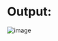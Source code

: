 # Output:
![image](https://github.com/user-attachments/assets/2396a110-8307-42a7-9614-6c268e9e2ea5)

